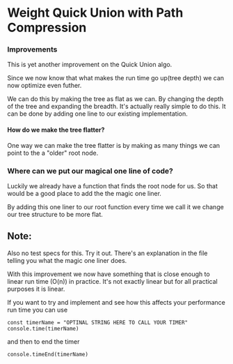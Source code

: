 # Weight Quick Union with Path Compression

### Improvements
This is yet another improvement on the Quick Union algo.

Since we now know that what makes the run time go up(tree depth) we can now optimize even futher.

We can do this by making the tree as flat as we can. By changing the depth of the tree and expanding the breadth. It's actually really simple to do this. It can be done by adding one line to our existing implementation.

#### How do we make the tree flatter?
One way we can make the tree flatter is by making as many things we can point to the a "older" root node.

### Where can we put our magical one line of code?
Luckily we already have a function that finds the root node for us. So that would be a good place to add the the magic one liner.

By adding this one liner to our root function every time we call it we change our tree structure to be more flat.

## Note:
Also no test specs for this. Try it out. There's an explanation in the file telling you what the magic one liner does.

With this improvement we now have something that is close enough to linear run time (O(n)) in practice. It's not exactly linear but for all practical purposes it is linear.

If you want to try and implement and see how this affects your performance run time you can use

`const timerName = "OPTINAL STRING HERE TO CALL YOUR TIMER"`
`console.time(timerName)`

and then to end the timer

`console.timeEnd(timerName)`
